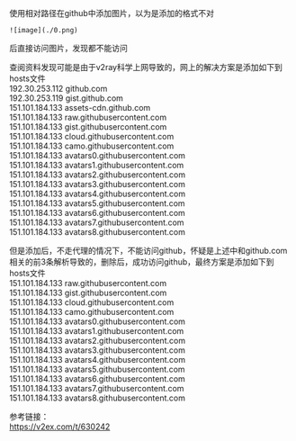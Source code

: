 使用相对路径在github中添加图片，以为是添加的格式不对  
```
![image](./0.png)
```
后直接访问图片，发现都不能访问

查阅资料发现可能是由于v2ray科学上网导致的，网上的解决方案是添加如下到hosts文件  
192.30.253.112 github.com  
192.30.253.119 gist.github.com  
151.101.184.133 assets-cdn.github.com  
151.101.184.133 raw.githubusercontent.com  
151.101.184.133 gist.githubusercontent.com  
151.101.184.133 cloud.githubusercontent.com  
151.101.184.133 camo.githubusercontent.com  
151.101.184.133 avatars0.githubusercontent.com  
151.101.184.133 avatars1.githubusercontent.com  
151.101.184.133 avatars2.githubusercontent.com  
151.101.184.133 avatars3.githubusercontent.com  
151.101.184.133 avatars4.githubusercontent.com  
151.101.184.133 avatars5.githubusercontent.com  
151.101.184.133 avatars6.githubusercontent.com  
151.101.184.133 avatars7.githubusercontent.com  
151.101.184.133 avatars8.githubusercontent.com

但是添加后，不走代理的情况下，不能访问github，怀疑是上述中和github.com相关的前3条解析导致的，删除后，成功访问github，最终方案是添加如下到hosts文件  
151.101.184.133 raw.githubusercontent.com  
151.101.184.133 gist.githubusercontent.com  
151.101.184.133 cloud.githubusercontent.com  
151.101.184.133 camo.githubusercontent.com  
151.101.184.133 avatars0.githubusercontent.com  
151.101.184.133 avatars1.githubusercontent.com  
151.101.184.133 avatars2.githubusercontent.com  
151.101.184.133 avatars3.githubusercontent.com  
151.101.184.133 avatars4.githubusercontent.com  
151.101.184.133 avatars5.githubusercontent.com  
151.101.184.133 avatars6.githubusercontent.com  
151.101.184.133 avatars7.githubusercontent.com  
151.101.184.133 avatars8.githubusercontent.com

参考链接：  
https://v2ex.com/t/630242
